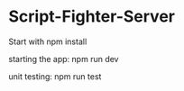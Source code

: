 # Script-Fighter-Server
Start with npm install

starting the app: npm run dev

unit testing: npm run test
